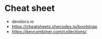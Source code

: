 # Cheat sheet
- devdocs.io
- https://cheatsheets.shecodes.io/bootstrap
- https://keycombiner.com/collections/
